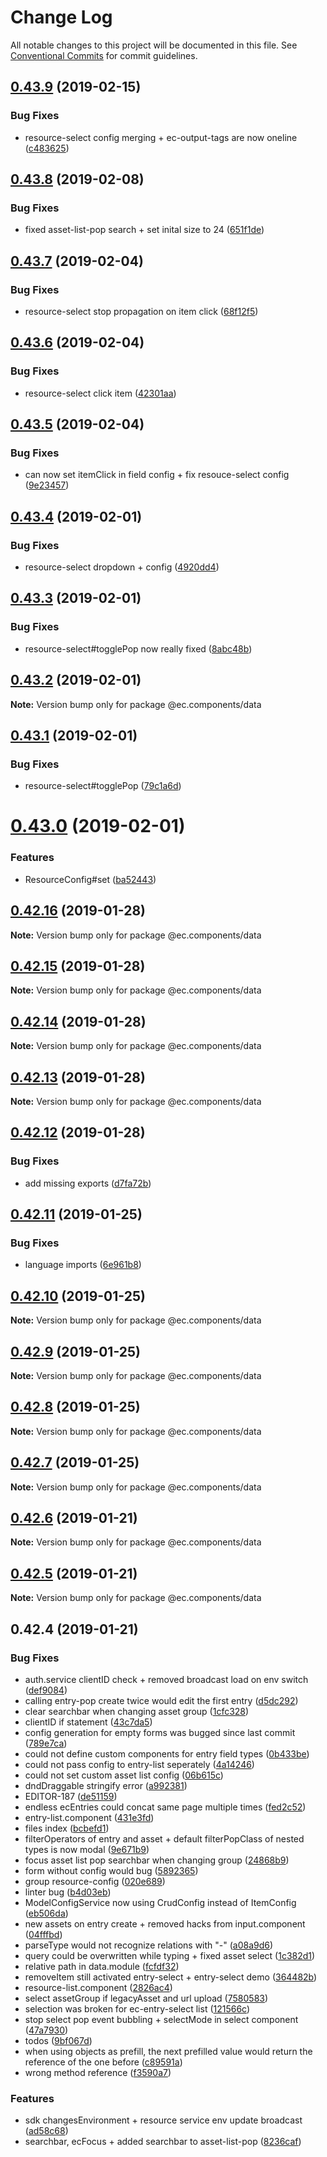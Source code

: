 # Change Log

All notable changes to this project will be documented in this file.
See [Conventional Commits](https://conventionalcommits.org) for commit guidelines.

## [0.43.9](https://github.com/entrecode/ec.components/compare/@ec.components/data@0.43.8...@ec.components/data@0.43.9) (2019-02-15)


### Bug Fixes

* resource-select config merging + ec-output-tags are now oneline ([c483625](https://github.com/entrecode/ec.components/commit/c483625))





## [0.43.8](https://github.com/entrecode/ec.components/compare/@ec.components/data@0.43.7...@ec.components/data@0.43.8) (2019-02-08)


### Bug Fixes

* fixed asset-list-pop search + set inital size to 24 ([651f1de](https://github.com/entrecode/ec.components/commit/651f1de))





## [0.43.7](https://github.com/entrecode/ec.components/compare/@ec.components/data@0.43.6...@ec.components/data@0.43.7) (2019-02-04)


### Bug Fixes

* resource-select stop propagation on item click ([68f12f5](https://github.com/entrecode/ec.components/commit/68f12f5))





## [0.43.6](https://github.com/entrecode/ec.components/compare/@ec.components/data@0.43.5...@ec.components/data@0.43.6) (2019-02-04)


### Bug Fixes

* resource-select click item ([42301aa](https://github.com/entrecode/ec.components/commit/42301aa))





## [0.43.5](https://github.com/entrecode/ec.components/compare/@ec.components/data@0.43.4...@ec.components/data@0.43.5) (2019-02-04)


### Bug Fixes

* can now set itemClick in field config + fix resouce-select config ([9e23457](https://github.com/entrecode/ec.components/commit/9e23457))





## [0.43.4](https://github.com/entrecode/ec.components/compare/@ec.components/data@0.43.3...@ec.components/data@0.43.4) (2019-02-01)


### Bug Fixes

* resource-select dropdown + config ([4920dd4](https://github.com/entrecode/ec.components/commit/4920dd4))





## [0.43.3](https://github.com/entrecode/ec.components/compare/@ec.components/data@0.43.2...@ec.components/data@0.43.3) (2019-02-01)


### Bug Fixes

* resource-select#togglePop now really fixed ([8abc48b](https://github.com/entrecode/ec.components/commit/8abc48b))





## [0.43.2](https://github.com/entrecode/ec.components/compare/@ec.components/data@0.43.1...@ec.components/data@0.43.2) (2019-02-01)

**Note:** Version bump only for package @ec.components/data





## [0.43.1](https://github.com/entrecode/ec.components/compare/@ec.components/data@0.43.0...@ec.components/data@0.43.1) (2019-02-01)


### Bug Fixes

* resource-select#togglePop ([79c1a6d](https://github.com/entrecode/ec.components/commit/79c1a6d))





# [0.43.0](https://github.com/entrecode/ec.components/compare/@ec.components/data@0.42.16...@ec.components/data@0.43.0) (2019-02-01)


### Features

* ResourceConfig#set ([ba52443](https://github.com/entrecode/ec.components/commit/ba52443))





## [0.42.16](https://github.com/entrecode/ec.components/compare/@ec.components/data@0.42.15...@ec.components/data@0.42.16) (2019-01-28)

**Note:** Version bump only for package @ec.components/data





## [0.42.15](https://github.com/entrecode/ec.components/compare/@ec.components/data@0.42.14...@ec.components/data@0.42.15) (2019-01-28)

**Note:** Version bump only for package @ec.components/data





## [0.42.14](https://github.com/entrecode/ec.components/compare/@ec.components/data@0.42.13...@ec.components/data@0.42.14) (2019-01-28)

**Note:** Version bump only for package @ec.components/data





## [0.42.13](https://github.com/entrecode/ec.components/compare/@ec.components/data@0.42.12...@ec.components/data@0.42.13) (2019-01-28)

**Note:** Version bump only for package @ec.components/data





## [0.42.12](https://github.com/entrecode/ec.components/compare/@ec.components/data@0.42.11...@ec.components/data@0.42.12) (2019-01-28)


### Bug Fixes

* add missing exports ([d7fa72b](https://github.com/entrecode/ec.components/commit/d7fa72b))





## [0.42.11](https://github.com/entrecode/ec.components/compare/@ec.components/data@0.42.10...@ec.components/data@0.42.11) (2019-01-25)


### Bug Fixes

* language imports ([6e961b8](https://github.com/entrecode/ec.components/commit/6e961b8))





## [0.42.10](https://github.com/entrecode/ec.components/compare/@ec.components/data@0.42.9...@ec.components/data@0.42.10) (2019-01-25)

**Note:** Version bump only for package @ec.components/data





## [0.42.9](https://github.com/entrecode/ec.components/compare/@ec.components/data@0.42.8...@ec.components/data@0.42.9) (2019-01-25)

**Note:** Version bump only for package @ec.components/data





## [0.42.8](https://github.com/entrecode/ec.components/compare/@ec.components/data@0.42.7...@ec.components/data@0.42.8) (2019-01-25)

**Note:** Version bump only for package @ec.components/data





## [0.42.7](https://github.com/entrecode/ec.components/compare/@ec.components/data@0.42.6...@ec.components/data@0.42.7) (2019-01-25)

**Note:** Version bump only for package @ec.components/data





## [0.42.6](https://github.com/entrecode/ec.components/compare/@ec.components/data@0.42.5...@ec.components/data@0.42.6) (2019-01-21)

**Note:** Version bump only for package @ec.components/data





## [0.42.5](https://github.com/entrecode/ec.components/compare/@ec.components/data@0.42.5...@ec.components/data@0.42.5) (2019-01-21)

**Note:** Version bump only for package @ec.components/data





## 0.42.4 (2019-01-21)


### Bug Fixes

* auth.service clientID check + removed broadcast load on env switch ([def9084](https://github.com/entrecode/ec.components/commit/def9084))
* calling entry-pop create twice would edit the first entry ([d5dc292](https://github.com/entrecode/ec.components/commit/d5dc292))
* clear searchbar when changing asset group ([1cfc328](https://github.com/entrecode/ec.components/commit/1cfc328))
* clientID if statement ([43c7da5](https://github.com/entrecode/ec.components/commit/43c7da5))
* config generation for empty forms was bugged since last commit ([789e7ca](https://github.com/entrecode/ec.components/commit/789e7ca))
* could not define custom components for entry field types ([0b433be](https://github.com/entrecode/ec.components/commit/0b433be))
* could not pass config to entry-list seperately ([4a14246](https://github.com/entrecode/ec.components/commit/4a14246))
* could not set custom asset list config ([06b615c](https://github.com/entrecode/ec.components/commit/06b615c))
* dndDraggable stringify error ([a992381](https://github.com/entrecode/ec.components/commit/a992381))
* EDITOR-187 ([de51159](https://github.com/entrecode/ec.components/commit/de51159))
* endless ecEntries could concat same page multiple times ([fed2c52](https://github.com/entrecode/ec.components/commit/fed2c52))
* entry-list.component ([431e3fd](https://github.com/entrecode/ec.components/commit/431e3fd))
* files index ([bcbefd1](https://github.com/entrecode/ec.components/commit/bcbefd1))
* filterOperators of entry and asset + default filterPopClass of nested types is now modal ([9e671b9](https://github.com/entrecode/ec.components/commit/9e671b9))
* focus asset list pop searchbar when changing group ([24868b9](https://github.com/entrecode/ec.components/commit/24868b9))
* form without config would bug ([5892365](https://github.com/entrecode/ec.components/commit/5892365))
* group resource-config ([020e689](https://github.com/entrecode/ec.components/commit/020e689))
* linter bug ([b4d03eb](https://github.com/entrecode/ec.components/commit/b4d03eb))
* ModelConfigService now using CrudConfig instead of ItemConfig ([eb506da](https://github.com/entrecode/ec.components/commit/eb506da))
* new assets on entry create + removed hacks from input.component ([04fffbd](https://github.com/entrecode/ec.components/commit/04fffbd))
* parseType would not recognize relations with "-" ([a08a9d6](https://github.com/entrecode/ec.components/commit/a08a9d6))
* query could be overwritten while typing + fixed asset select ([1c382d1](https://github.com/entrecode/ec.components/commit/1c382d1))
* relative path in data.module ([fcfdf32](https://github.com/entrecode/ec.components/commit/fcfdf32))
* removeItem still activated entry-select + entry-select demo ([364482b](https://github.com/entrecode/ec.components/commit/364482b))
* resource-list.component ([2826ac4](https://github.com/entrecode/ec.components/commit/2826ac4))
* select assetGroup if legacyAsset and url upload ([7580583](https://github.com/entrecode/ec.components/commit/7580583))
* selection was broken for ec-entry-select list ([121566c](https://github.com/entrecode/ec.components/commit/121566c))
* stop select pop event bubbling + selectMode in select component ([47a7930](https://github.com/entrecode/ec.components/commit/47a7930))
* todos ([9bf067d](https://github.com/entrecode/ec.components/commit/9bf067d))
* when using objects as prefill, the next prefilled value would return the reference of the one before ([c89591a](https://github.com/entrecode/ec.components/commit/c89591a))
* wrong method reference ([f3590a7](https://github.com/entrecode/ec.components/commit/f3590a7))


### Features

* sdk changesEnvironment + resource service env update broadcast ([ad58c68](https://github.com/entrecode/ec.components/commit/ad58c68))
* searchbar, ecFocus + added searchbar to asset-list-pop ([8236caf](https://github.com/entrecode/ec.components/commit/8236caf))

